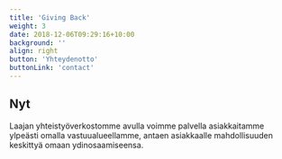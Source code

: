```yaml
---
title: 'Giving Back'
weight: 3
date: 2018-12-06T09:29:16+10:00
background: ''
align: right
button: 'Yhteydenotto'
buttonLink: 'contact'
---
```


## Nyt

Laajan yhteistyöverkostomme avulla voimme palvella asiakkaitamme ylpeästi omalla vastuualueellamme, antaen asiakkaalle mahdollisuuden keskittyä omaan ydinosaamiseensa.  